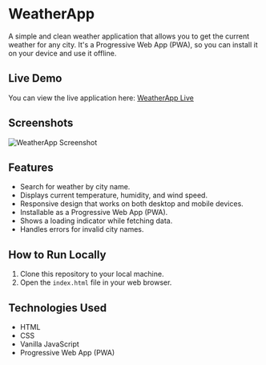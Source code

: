 # WeatherApp

A simple and clean weather application that allows you to get the current weather for any city. It's a Progressive Web App (PWA), so you can install it on your device and use it offline.

## Live Demo

You can view the live application here: [WeatherApp Live](https://anselmem.github.io/WeatherApp/)

## Screenshots

![WeatherApp Screenshot](https://i.imgur.com/your-screenshot.png)

## Features

- Search for weather by city name.
- Displays current temperature, humidity, and wind speed.
- Responsive design that works on both desktop and mobile devices.
- Installable as a Progressive Web App (PWA).
- Shows a loading indicator while fetching data.
- Handles errors for invalid city names.

## How to Run Locally

1. Clone this repository to your local machine.
2. Open the `index.html` file in your web browser.

## Technologies Used

- HTML
- CSS
- Vanilla JavaScript
- Progressive Web App (PWA)